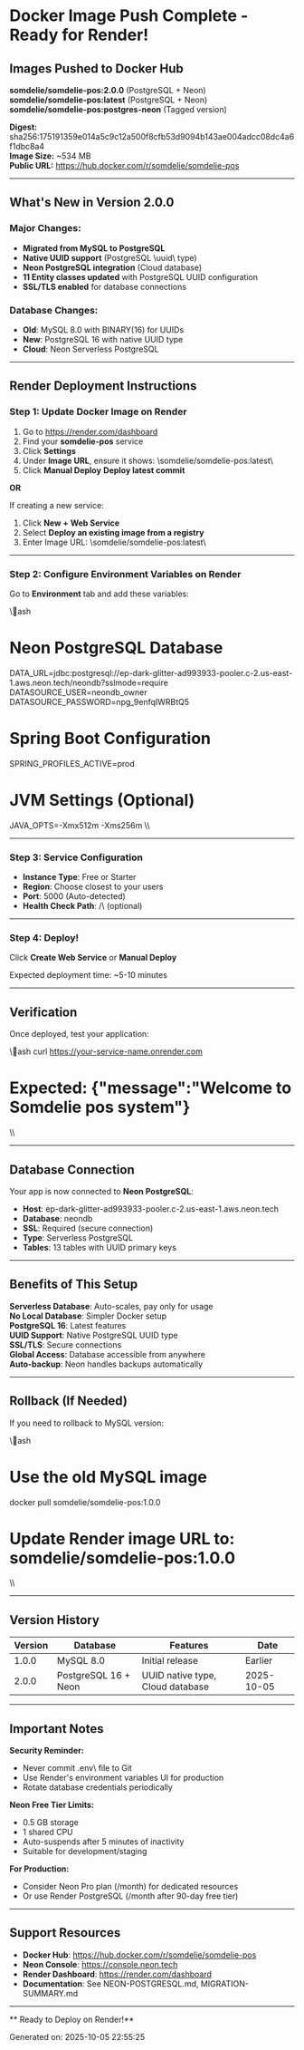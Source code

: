 #  Docker Image Push Complete - Ready for Render!

## Images Pushed to Docker Hub

 **somdelie/somdelie-pos:2.0.0** (PostgreSQL + Neon)  
 **somdelie/somdelie-pos:latest** (PostgreSQL + Neon)  
 **somdelie/somdelie-pos:postgres-neon** (Tagged version)

**Digest:** sha256:175191359e014a5c9c12a500f8cfb53d9094b143ae004adcc08dc4a6f1dbc8a4  
**Image Size:** ~534 MB  
**Public URL:** https://hub.docker.com/r/somdelie/somdelie-pos

---

## What's New in Version 2.0.0

### Major Changes:
-  **Migrated from MySQL to PostgreSQL**
-  **Native UUID support** (PostgreSQL \uuid\ type)
-  **Neon PostgreSQL integration** (Cloud database)
-  **11 Entity classes updated** with PostgreSQL UUID configuration
-  **SSL/TLS enabled** for database connections

### Database Changes:
- **Old**: MySQL 8.0 with BINARY(16) for UUIDs
- **New**: PostgreSQL 16 with native UUID type
- **Cloud**: Neon Serverless PostgreSQL

---

## Render Deployment Instructions

### Step 1: Update Docker Image on Render

1. Go to https://render.com/dashboard
2. Find your **somdelie-pos** service
3. Click **Settings**
4. Under **Image URL**, ensure it shows: \somdelie/somdelie-pos:latest\
5. Click **Manual Deploy**  **Deploy latest commit**

**OR**

If creating a new service:
1. Click **New +**  **Web Service**
2. Select **Deploy an existing image from a registry**
3. Enter Image URL: \somdelie/somdelie-pos:latest\

---

### Step 2: Configure Environment Variables on Render

Go to **Environment** tab and add these variables:

\\\ash
# Neon PostgreSQL Database
DATA_URL=jdbc:postgresql://ep-dark-glitter-ad993933-pooler.c-2.us-east-1.aws.neon.tech/neondb?sslmode=require
DATASOURCE_USER=neondb_owner
DATASOURCE_PASSWORD=npg_9enfqIWRBtQ5

# Spring Boot Configuration
SPRING_PROFILES_ACTIVE=prod

# JVM Settings (Optional)
JAVA_OPTS=-Xmx512m -Xms256m
\\\

---

### Step 3: Service Configuration

- **Instance Type**: Free or Starter
- **Region**: Choose closest to your users
- **Port**: 5000 (Auto-detected)
- **Health Check Path**: \/\ (optional)

---

### Step 4: Deploy!

Click **Create Web Service** or **Manual Deploy**

Expected deployment time: ~5-10 minutes

---

## Verification

Once deployed, test your application:

\\\ash
curl https://your-service-name.onrender.com
# Expected: {"message":"Welcome to Somdelie pos system"}
\\\

---

## Database Connection

Your app is now connected to **Neon PostgreSQL**:

- **Host**: ep-dark-glitter-ad993933-pooler.c-2.us-east-1.aws.neon.tech
- **Database**: neondb
- **SSL**: Required (secure connection)
- **Type**: Serverless PostgreSQL
- **Tables**: 13 tables with UUID primary keys

---

## Benefits of This Setup

 **Serverless Database**: Auto-scales, pay only for usage  
 **No Local Database**: Simpler Docker setup  
 **PostgreSQL 16**: Latest features  
 **UUID Support**: Native PostgreSQL UUID type  
 **SSL/TLS**: Secure connections  
 **Global Access**: Database accessible from anywhere  
 **Auto-backup**: Neon handles backups automatically  

---

## Rollback (If Needed)

If you need to rollback to MySQL version:

\\\ash
# Use the old MySQL image
docker pull somdelie/somdelie-pos:1.0.0

# Update Render image URL to: somdelie/somdelie-pos:1.0.0
\\\

---

## Version History

| Version | Database | Features | Date |
|---------|----------|----------|------|
| 1.0.0 | MySQL 8.0 | Initial release | Earlier |
| 2.0.0 | PostgreSQL 16 + Neon | UUID native type, Cloud database | 2025-10-05 |

---

## Important Notes

 **Security Reminder:**
- Never commit \.env\ file to Git
- Use Render's environment variables UI for production
- Rotate database credentials periodically

 **Neon Free Tier Limits:**
- 0.5 GB storage
- 1 shared CPU
- Auto-suspends after 5 minutes of inactivity
- Suitable for development/staging

 **For Production:**
- Consider Neon Pro plan (\/month) for dedicated resources
- Or use Render PostgreSQL (\/month after 90-day free tier)

---

## Support Resources

- **Docker Hub**: https://hub.docker.com/r/somdelie/somdelie-pos
- **Neon Console**: https://console.neon.tech
- **Render Dashboard**: https://render.com/dashboard
- **Documentation**: See NEON-POSTGRESQL.md, MIGRATION-SUMMARY.md

---

** Ready to Deploy on Render!** 

Generated on: 2025-10-05 22:55:25
